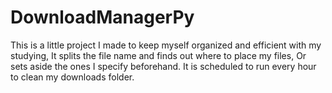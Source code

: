 # DownloadManagerPy
This is a little project I made to keep myself organized and efficient with my studying, It splits the file name and finds out where to place my files, Or sets aside the ones I specify beforehand. It is scheduled to run every hour to clean my downloads folder.
